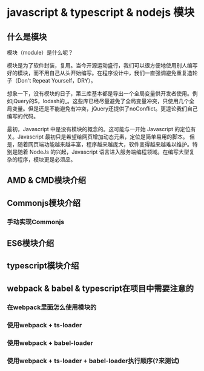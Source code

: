 # javascript & typescript & nodejs 模块

## 什么是模块

模块（module）是什么呢？

模块是为了软件封装，复用。当今开源运动盛行，我们可以很方便地使用别人编写好的模块，而不用自己从头开始编写。在程序设计中，我们一直强调避免重复造轮子（Don't Repeat Yourself，DRY）。

想象一下，没有模块的日子，第三库基本都是导出一个全局变量供开发者使用。例如jQuery的$，lodash的_。这些库已经尽量避免了全局变量冲突，只使用几个全局变量。但是还是不能避免有冲突，jQuery还提供了noConflict。更遑论我们自己编写的代码。

最初，Javascript 中是没有模块的概念的。这可能与一开始 Javascript 的定位有关。Javascript 最初只是希望给网页增加动态元素，定位是简单易用的脚本。
但是，随着网页端功能越来越丰富，程序越来越庞大，软件变得越来越难以维护。特别是随着 NodeJs 的兴起，Javascript 语言进入服务端编程领域。在编写大型复杂的程序，模块更是必须品。

## AMD & CMD模块介绍

## Commonjs模块介绍

### 手动实现Commonjs

## ES6模块介绍

## typescript模块介绍

## webpack & babel & typescript在项目中需要注意的

### 在webpack里面怎么使用模块的

### 使用webpack + ts-loader

### 使用webpack + babel-loader

### 使用webpack + ts-loader + babel-loader执行顺序(?来测试)